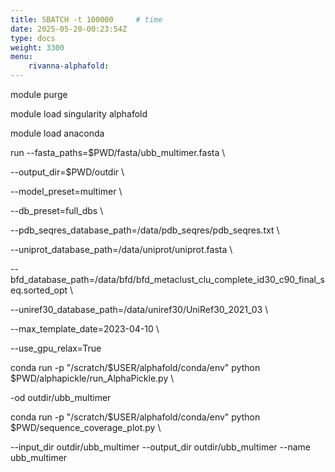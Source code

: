 ```yaml
---
title: SBATCH -t 100000     # time
date: 2025-05-20-00:23:54Z
type: docs 
weight: 3300
menu: 
    rivanna-alphafold:
---
```



module purge

module load singularity alphafold

module load anaconda

run --fasta_paths=$PWD/fasta/ubb_multimer.fasta \

--output_dir=$PWD/outdir \

--model_preset=multimer \

--db_preset=full_dbs \

--pdb_seqres_database_path=/data/pdb_seqres/pdb_seqres.txt \

--uniprot_database_path=/data/uniprot/uniprot.fasta \

--bfd_database_path=/data/bfd/bfd_metaclust_clu_complete_id30_c90_final_seq.sorted_opt \

--uniref30_database_path=/data/uniref30/UniRef30_2021_03 \

--max_template_date=2023-04-10 \

--use_gpu_relax=True

conda run -p "/scratch/$USER/alphafold/conda/env" python $PWD/alphapickle/run_AlphaPickle.py \

-od outdir/ubb_multimer

conda run -p "/scratch/$USER/alphafold/conda/env" python $PWD/sequence_coverage_plot.py \

--input_dir outdir/ubb_multimer --output_dir outdir/ubb_multimer --name ubb_multimer

